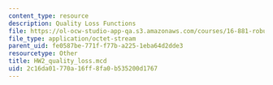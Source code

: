 ```yaml
---
content_type: resource
description: Quality Loss Functions
file: https://ol-ocw-studio-app-qa.s3.amazonaws.com/courses/16-881-robust-system-design-summer-1998/2c16da01770a16ff8fa0b535200d1767_HW2_quality_loss.mcd
file_type: application/octet-stream
parent_uid: fe0587be-771f-f77b-a225-1eba64d2dde3
resourcetype: Other
title: HW2_quality_loss.mcd
uid: 2c16da01-770a-16ff-8fa0-b535200d1767
---
```

